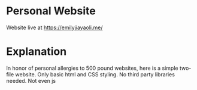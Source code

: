 # Personal Website
Website live at https://emilyjiayaoli.me/

# Explanation
In honor of personal allergies to 500 pound websites, here is a simple two-file website. Only basic html and CSS styling. No third party libraries needed. Not even js
